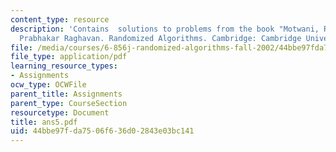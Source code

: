 ```yaml
---
content_type: resource
description: 'Contains  solutions to problems from the book "Motwani, Rajeez, and
  Prabhakar Raghavan. Randomized Algorithms. Cambridge: Cambridge University Press,1995."'
file: /media/courses/6-856j-randomized-algorithms-fall-2002/44bbe97fda7506f636d02843e03bc141_ans5.pdf
file_type: application/pdf
learning_resource_types:
- Assignments
ocw_type: OCWFile
parent_title: Assignments
parent_type: CourseSection
resourcetype: Document
title: ans5.pdf
uid: 44bbe97f-da75-06f6-36d0-2843e03bc141
---
```

